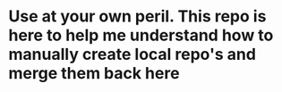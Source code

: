  # Use at your own peril. This repo is here to help me understand how to manually create local repo's and merge them back here
